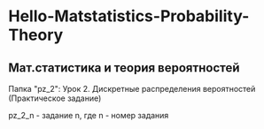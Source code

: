 # Hello-Matstatistics-Probability-Theory
## Мат.статистика и теория вероятностей

Папка "pz_2": Урок 2. Дискретные распределения вероятностей (Практическое задание)

pz_2_n - задание n, где n - номер задания
